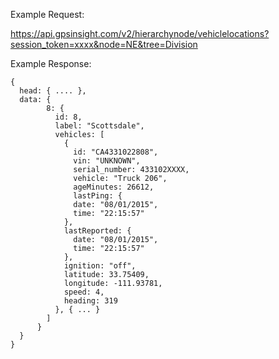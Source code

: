 Example Request:

https://api.gpsinsight.com/v2/hierarchynode/vehiclelocations?session_token=xxxx&node=NE&tree=Division

Example Response:

    {
      head: { .... },
      data: {
            8: {
              id: 8,
              label: "Scottsdale",
              vehicles: [
                {
                  id: "CA4331022808",
                  vin: "UNKNOWN",
                  serial_number: 433102XXXX,
                  vehicle: "Truck 206",
                  ageMinutes: 26612,
                  lastPing: {
                  date: "08/01/2015",
                  time: "22:15:57"
                },
                lastReported: {
                  date: "08/01/2015",
                  time: "22:15:57"
                },
                ignition: "off",
                latitude: 33.75409,
                longitude: -111.93781,
                speed: 4,
                heading: 319
              }, { ... }
            ]
          }
      }
    }

